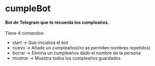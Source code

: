 # cumpleBot
#### Bot de Telegram que te recuerda los cumpleaños.

Tiene 4 comandos:
+ start -> Que inicializa el bot
+ nuevo -> Añade un cumpleaños(no se permiten nombres repetidos)
+ borrar -> Elimina un cumpleaños dado el nombre de la persona
+ mostrar -> Muestra todos los cumpleaños guardados
